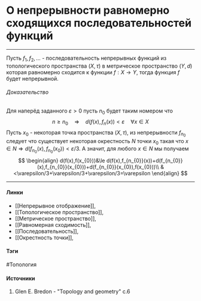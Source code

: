 # О непрерывности равномерно сходящихся последовательностей функций
***
Пусть $f_{1},f_{2},\dots$ - последовательность непрерывных функций из топологического пространства $(X,\tau)$ в метрическое пространство $(Y,d)$ которая равномерно сходится к функции $f:X\to Y$, тогда функция $f$ будет непрерывной.

###### Доказательство
Для наперёд заданного $\varepsilon>0$ пусть $n_{0}$ будет таким номером что
$$
n\ge n_{0}\quad\Rightarrow\quad d(f(x),f_{n}(x))<\varepsilon\quad\forall x\in X
$$
Пусть $x_{0}$ - некоторая точка пространства $(X,\tau)$, из непрерывности $f_{n_{0}}$ следует что существует некоторая окрестность $N$ точки $x_{0}$ такая что $x\in N\Rightarrow d(f_{n_{0}}(x),f_{n_{0}}(x_{0}))<\varepsilon/3$. А значит, для любого $x\in N$ мы получаем
$$
\begin{align}
d(f(x),f(x_{0}))&\le d(f(x),f_{n_{0}}(x))+d(f_{n_{0}}(x),f_{n_{0}}(x_{0}))+d(f_{n_{0}}(x_{0}),f(x_{0}))\\
&<\varepsilon/3+\varepsilon/3+\varepsilon/3=\varepsilon
\end{align}
$$
***
#### Линки
- [[Непрерывное отображение]],
- [[Топологическое пространство]],
- [[Метрическое пространство]],
- [[Равномерная сходимость]],
- [[Последовательность]],
- [[Окрестность точки]],
#### Тэги
 #Топология 
#### Источники
1. Glen E. Bredon - "Topology and geometry" c.6